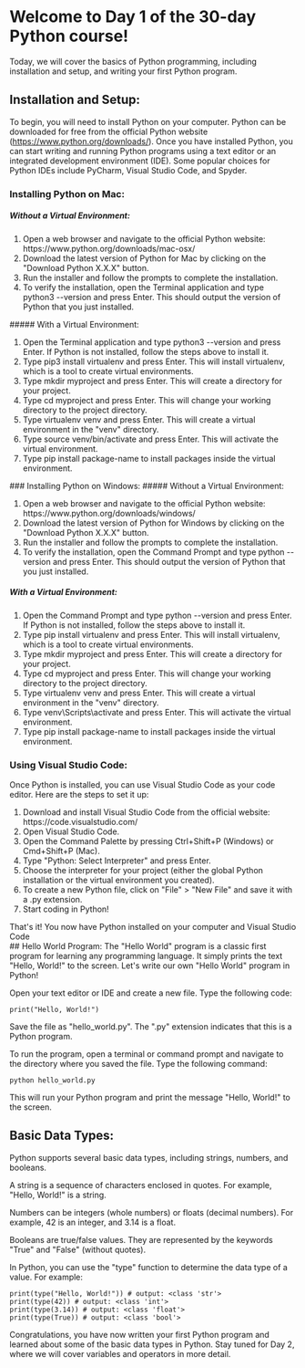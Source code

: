 # Welcome to Day 1 of the 30-day Python course! 
Today, we will cover the basics of Python programming, including installation and setup, and writing your first Python program.

## Installation and Setup:
To begin, you will need to install Python on your computer. Python can be downloaded for free from the official Python website (https://www.python.org/downloads/). Once you have installed Python, you can start writing and running Python programs using a text editor or an integrated development environment (IDE). Some popular choices for Python IDEs include PyCharm, Visual Studio Code, and Spyder.
### Installing Python on Mac:
##### Without a Virtual Environment:
<ol> 
<li>Open a web browser and navigate to the official Python website: https://www.python.org/downloads/mac-osx/ </li>
<li>Download the latest version of Python for Mac by clicking on the "Download Python X.X.X" button.</li>
<li>Run the installer and follow the prompts to complete the installation.</li>
<li>To verify the installation, open the Terminal application and type python3 --version and press Enter. This should output the version of Python that you just installed.</li>
 </ol>
##### With a Virtual Environment:
<ol> 
<li>Open the Terminal application and type python3 --version and press Enter. If Python is not installed, follow the steps above to install it.</li>
<li>Type pip3 install virtualenv and press Enter. This will install virtualenv, which is a tool to create virtual environments.</li>
<li>Type mkdir myproject and press Enter. This will create a directory for your project.</li>
<li>Type cd myproject and press Enter. This will change your working directory to the project directory.</li>
<li>Type virtualenv venv and press Enter. This will create a virtual environment in the "venv" directory.</li>
<li>Type source venv/bin/activate and press Enter. This will activate the virtual environment.</li>
<li>Type pip install package-name to install packages inside the virtual environment.</li>
 </ol>
### Installing Python on Windows:
##### Without a Virtual Environment:
<ol> 
<li>Open a web browser and navigate to the official Python website: https://www.python.org/downloads/windows/</li>
<li>Download the latest version of Python for Windows by clicking on the "Download Python X.X.X" button.</li>
<li>Run the installer and follow the prompts to complete the installation.</li>
<li>To verify the installation, open the Command Prompt and type python --version and press Enter. This should output the version of Python that you just installed.</li>
</ol>

##### With a Virtual Environment:
<ol>
<li>Open the Command Prompt and type python --version and press Enter. If Python is not installed, follow the steps above to install it.</li>
<li>Type pip install virtualenv and press Enter. This will install virtualenv, which is a tool to create virtual environments.</li>
<li>Type mkdir myproject and press Enter. This will create a directory for your project.</li>
<li>Type cd myproject and press Enter. This will change your working directory to the project directory.</li>
<li>Type virtualenv venv and press Enter. This will create a virtual environment in the "venv" directory.</li>
<li>Type venv\Scripts\activate and press Enter. This will activate the virtual environment.</li>
<li>Type pip install package-name to install packages inside the virtual environment.</li>
</ol>

### Using Visual Studio Code:
Once Python is installed, you can use Visual Studio Code as your code editor. Here are the steps to set it up:

<ol>
<li>Download and install Visual Studio Code from the official website: https://code.visualstudio.com/</li>
<li>Open Visual Studio Code.</li>
<li>Open the Command Palette by pressing Ctrl+Shift+P (Windows) or Cmd+Shift+P (Mac).</li>
<li>Type "Python: Select Interpreter" and press Enter.</li>
<li>Choose the interpreter for your project (either the global Python installation or the virtual environment you created).</li>
<li>To create a new Python file, click on "File" > "New File" and save it with a .py extension.</li>
<li>Start coding in Python!</li>
</ol>
That's it! You now have Python installed on your computer and Visual Studio Code





<br>
## Hello World Program:
The "Hello World" program is a classic first program for learning any programming language. It simply prints the text "Hello, World!" to the screen. Let's write our own "Hello World" program in Python!

Open your text editor or IDE and create a new file. Type the following code:

```
print("Hello, World!")
```

Save the file as "hello_world.py". The ".py" extension indicates that this is a Python program.

To run the program, open a terminal or command prompt and navigate to the directory where you saved the file. Type the following command:

```
python hello_world.py
```
This will run your Python program and print the message "Hello, World!" to the screen.

## Basic Data Types:
Python supports several basic data types, including strings, numbers, and booleans.

A string is a sequence of characters enclosed in quotes. For example, "Hello, World!" is a string.

Numbers can be integers (whole numbers) or floats (decimal numbers). For example, 42 is an integer, and 3.14 is a float.

Booleans are true/false values. They are represented by the keywords "True" and "False" (without quotes).

In Python, you can use the "type" function to determine the data type of a value. For example:

```
print(type("Hello, World!")) # output: <class 'str'>
print(type(42)) # output: <class 'int'>
print(type(3.14)) # output: <class 'float'>
print(type(True)) # output: <class 'bool'>
```
Congratulations, you have now written your first Python program and learned about some of the basic data types in Python. Stay tuned for Day 2, where we will cover variables and operators in more detail.
